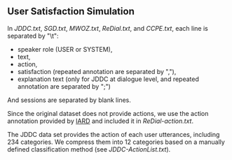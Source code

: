 ## User Satisfaction Simulation

In *JDDC.txt*, *SGD.txt*, *MWOZ.txt*, *ReDial.txt*, and *CCPE.txt*, each line is separated by "\t": 

- speaker role (USER or SYSTEM), 
- text, 
- action, 
- satisfaction (repeated annotation are separated by ","), 
- explanation text (only for JDDC at dialogue level, and repeated annotation are separated by ";")

And sessions are separated by blank lines.

Since the original dataset does not provide actions, we use the action annotation provided by [IARD](https://github.com/wanlingcai1997/umap_2020_IARD) and included it in *ReDial-action.txt*.

The JDDC data set provides the action of each user utterances, including 234 categories. We compress them into 12 categories based on a manually defined classification method (see *JDDC-ActionList.txt*).







